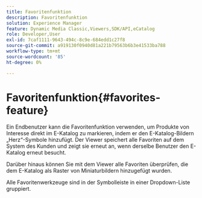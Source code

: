 ```yaml
---
title: Favoritenfunktion
description: Favoritenfunktion
solution: Experience Manager
feature: Dynamic Media Classic,Viewers,SDK/API,eCatalog
role: Developer,User
exl-id: 7caf1111-9643-494c-8c9e-684edd1c27f8
source-git-commit: a919130f0940d81a221b79563b6b3e41533ba788
workflow-type: tm+mt
source-wordcount: '85'
ht-degree: 0%

---
```


# Favoritenfunktion{#favorites-feature}

Ein Endbenutzer kann die Favoritenfunktion verwenden, um Produkte von Interesse direkt im E-Katalog zu markieren, indem er den E-Katalog-Bildern „Herz“-Symbole hinzufügt. Der Viewer speichert alle Favoriten auf dem System des Kunden und zeigt sie erneut an, wenn derselbe Benutzer den E-Katalog erneut besucht.

Darüber hinaus können Sie mit dem Viewer alle Favoriten überprüfen, die dem E-Katalog als Raster von Miniaturbildern hinzugefügt wurden.

Alle Favoritenwerkzeuge sind in der Symbolleiste in einer Dropdown-Liste gruppiert.
